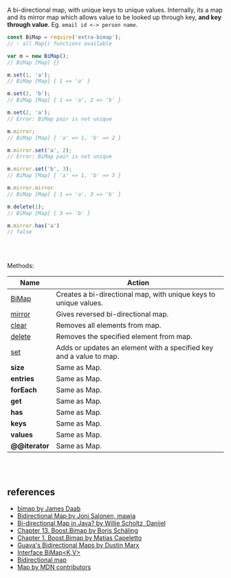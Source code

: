 A bi-directional map, with unique keys to unique values. Internally,
its a map and its mirror map which allows value to be looked up through
key, **and key through value**. Eg. `email id <-> person name`.

```javascript
const BiMap = require('extra-bimap');
// : all Map() functions available

var m = new BiMap();
// BiMap [Map] {}

m.set(1, 'a');
// BiMap [Map] { 1 => 'a' }

m.set(2, 'b');
// BiMap [Map] { 1 => 'a', 2 => 'b' }

m.set(2, 'a');
// Error: BiMap pair is not unique

m.mirror;
// BiMap [Map] { 'a' => 1, 'b' => 2 }

m.mirror.set('a', 2);
// Error: BiMap pair is not unique

m.mirror.set('b', 3);
// BiMap [Map] { 'a' => 1, 'b' => 3 }

m.mirror.mirror
// BiMap [Map] { 1 => 'a', 3 => 'b' }

m.delete(1);
// BiMap [Map] { 3 => 'b' }

m.mirror.has('a')
// false
```
<br>
<br>

Methods:

| Name                | Action
|---------------------|-------
| [BiMap]             | Creates a bi-directional map, with unique keys to unique values.
| [mirror]            | Gives reversed bi-directional map.
| [clear]             | Removes all elements from map.
| [delete]            | Removes the specified element from map.
| [set]               | Adds or updates an element with a specified key and a value to map.
| **size**            | Same as Map.
| **entries**         | Same as Map.
| **forEach**         | Same as Map.
| **get**             | Same as Map.
| **has**             | Same as Map.
| **keys**            | Same as Map.
| **values**          | Same as Map.
| **@@iterator**      | Same as Map.

<br>
<br>

## references

- [bimap by James Daab](https://www.npmjs.com/package/bimap)
- [Bidirectional Map by Joni Salonen, mawia
](https://stackoverflow.com/a/9783084/1413259)
- [Bi-directional Map in Java? by Willie Scholtz, Danijel](https://stackoverflow.com/a/10699528/1413259)
- [Chapter 13. Boost.Bimap by Boris Schäling](https://theboostcpplibraries.com/boost.bimap)
- [Chapter 1. Boost.Bimap by Matias Capeletto](https://www.boost.org/doc/libs/1_68_0/libs/bimap/doc/html/index.html)
- [Guava's Bidirectional Maps by Dustin Marx](https://dzone.com/articles/guavas-bidirectional-maps)
- [Interface BiMap<K,V>](https://guava.dev/releases/19.0/api/docs/com/google/common/collect/BiMap.html)
- [Bidirectional map](https://en.wikipedia.org/wiki/Bidirectional_map)
- [Map by MDN contributors](https://developer.mozilla.org/en-US/docs/Web/JavaScript/Reference/Global_Objects/Map)

[BiMap]: https://github.com/nodef/extra-bimap/wiki/BiMap
[mirror]: https://github.com/nodef/extra-bimap/wiki/mirror
[clear]: https://github.com/nodef/extra-bimap/wiki/clear
[delete]: https://github.com/nodef/extra-bimap/wiki/delete
[set]: https://github.com/nodef/extra-bimap/wiki/set
